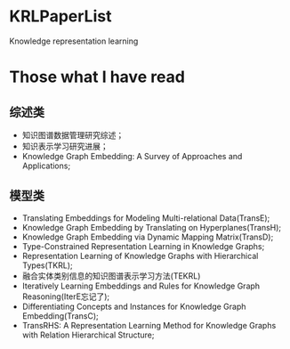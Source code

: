 # KRLPaperList
Knowledge representation learning 

# Those what I have read

## 综述类
- 知识图谱数据管理研究综述；
- 知识表示学习研究进展；
- Knowledge Graph Embedding: A Survey of Approaches and Applications;

## 模型类
- Translating Embeddings for Modeling Multi-relational Data(TransE);
- Knowledge Graph Embedding by Translating on Hyperplanes(TransH);
- Knowledge Graph Embedding via Dynamic Mapping Matrix(TransD);
- Type-Constrained Representation Learning in Knowledge Graphs;
- Representation Learning of Knowledge Graphs with Hierarchical Types(TKRL);
- 融合实体类别信息的知识图谱表示学习方法(TEKRL)
- Iteratively Learning Embeddings and Rules for Knowledge Graph Reasoning(IterE忘记了);
- Differentiating Concepts and Instances for Knowledge Graph Embedding(TransC);
- TransRHS: A Representation Learning Method for Knowledge Graphs with Relation Hierarchical Structure;

